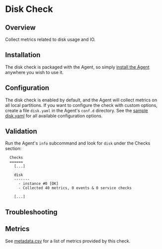 # Disk Check

## Overview

Collect metrics related to disk usage and IO.

## Installation

The disk check is packaged with the Agent, so simply [install the Agent](https://app.datadoghq.com/account/settings#agent) anywhere you wish to use it.

## Configuration

The disk check is enabled by default, and the Agent will collect metrics on all local partitions. If you want to configure the check with custom options, create a file `disk.yaml` in the Agent's `conf.d` directory. See the [sample disk.yaml](https://github.com/DataDog/integrations-core/blob/master/disk/conf.yaml.default) for all available configuration options.

## Validation

Run the Agent's `info` subcommand and look for `disk` under the Checks section:

```
  Checks
  ======
    [...]

    disk
    -------
      - instance #0 [OK]
      - Collected 40 metrics, 0 events & 0 service checks

    [...]
```

## Troubleshooting

## Metrics

See [metadata.csv](https://github.com/DataDog/integrations-core/blob/master/disk/metadata.csv) for a list of metrics provided by this check.

